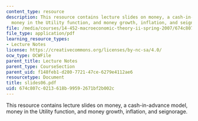 ```yaml
---
content_type: resource
description: This resource contains lecture slides on money, a cash-in-advance model,
  money in the Utility function, and money growth, inflation, and seignorage.
file: /media/courses/14-452-macroeconomic-theory-ii-spring-2007/674c807c0213618b99592671bf2b002c_slides06.pdf
file_type: application/pdf
learning_resource_types:
- Lecture Notes
license: https://creativecommons.org/licenses/by-nc-sa/4.0/
ocw_type: OCWFile
parent_title: Lecture Notes
parent_type: CourseSection
parent_uid: f148feb1-d280-7721-47ce-6279e4112ae6
resourcetype: Document
title: slides06.pdf
uid: 674c807c-0213-618b-9959-2671bf2b002c
---
```

This resource contains lecture slides on money, a cash-in-advance model, money in the Utility function, and money growth, inflation, and seignorage.